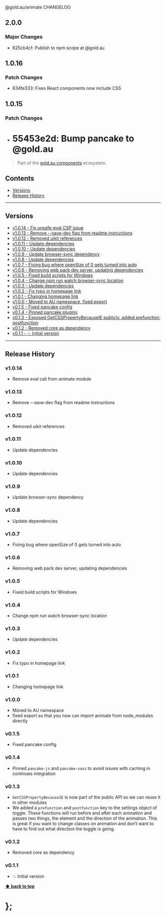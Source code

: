 @gold.au/animate CHANGELOG

## 2.0.0

### Major Changes

- 625cb4cf: Publish to npm scope at @gold.au

## 1.0.16

### Patch Changes

- 634fe333: Fixes React components now include CSS

## 1.0.15

### Patch Changes

- # 55453e2d: Bump pancake to @gold.au

> Part of the [gold.au components](https://github.com/designsystemau/gold-design-system/) ecosystem.

## Contents

- [Versions](#install)
- [Release History](#release-history)

---

## Versions

- [v1.0.14 - Fix unsafe-eval CSP issue](#v1014)
- [v1.0.13 - Remove --save-dev flag from readme instructions](#v1013)
- [v1.0.12 - Removed uikit references](#v1012)
- [v1.0.11 - Update dependencies](#v1011)
- [v1.0.10 - Update dependencies](#v1010)
- [v1.0.9 - Update browser-sync dependency](#v109)
- [v1.0.8 - Update dependencies](#v108)
- [v1.0.7 - Fixing bug where openSize of 0 gets turned into auto](#v107)
- [v1.0.6 - Removing web pack dev server, updating dependencies](#v106)
- [v1.0.5 - Fixed build scripts for Windows](#v105)
- [v1.0.4 - Change npm run watch browser-sync location](#v104)
- [v1.0.3 - Update dependencies](#v103)
- [v1.0.2 - Fix typo in homepage link](#v102)
- [v1.0.1 - Changing homepage link](#v101)
- [v1.0.0 - Moved to AU namespace, fixed export](#v100)
- [v0.1.5 - Fixed pancake config](#v015)
- [v0.1.4 - Pinned pancake plugins](#v014)
- [v0.1.3 - Exposed GetCSSPropertyBecauseIE publicly, added prefunction, postfunction](#v013)
- [v0.1.2 - Removed core as dependency](#v012)
- [v0.1.1 - 💥 Initial version](#v011)

---

## Release History

### v1.0.14

- Remove eval call from animate module

### v1.0.13

- Remove --save-dev flag from readme instructions

### v1.0.12

- Removed uikit references

### v1.0.11

- Update dependencies

### v1.0.10

- Update dependencies

### v1.0.9

- Update browser-sync dependency

### v1.0.8

- Update dependencies

### v1.0.7

- Fixing bug where openSize of 0 gets turned into auto

### v1.0.6

- Removing web pack dev server, updating dependencies

### v1.0.5

- Fixed build scripts for Windows

### v1.0.4

- Change npm run watch browser-sync location

### v1.0.3

- Update dependencies

### v1.0.2

- Fix typo in homepage link

### v1.0.1

- Changing homepage link

### v1.0.0

- Moved to AU namespace
- fixed export so that you now can import animate from node_modules directly

### v0.1.5

- Fixed pancake config

### v0.1.4

- Pinned `pancake-js` and `pancake-sass` to avoid issues with caching in continues integration

### v0.1.3

- `GetCSSPropertyBecauseIE` is now part of the public API so we can reuse it in other modules
- We added a `prefunction` and `postfunction` key to the settings object of toggle. These functions will run before and after each animation and passes two
  things, the element and the direction of the animation. This is great if you want to change classes on animation and don’t want to have to find out what
  direction the toggle is going.

### v0.1.2

- Removed core as dependency

### v0.1.1

- 💥 Initial version

**[⬆ back to top](#contents)**

# };
